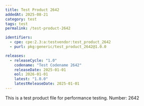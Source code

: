 ```yaml
---
title: Test Product 2642
addedAt: 2025-08-21
category: test
tags: test
permalink: /test-product-2642

identifiers:
  - cpe: cpe:2.3:a:testvendor:test_product_2642
  - purl: pkg:generic/test_product_2642@1.0.0

releases:
  - releaseCycle: "1.0"
    codename: "Test Codename 2642"
    releaseDate: 2025-01-01
    eol: 2026-01-01
    latest: "1.0.0"
    latestReleaseDate: 2025-01-01
---
```


This is a test product file for performance testing. Number: 2642
